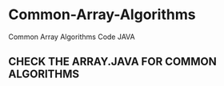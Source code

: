 # Common-Array-Algorithms
Common Array Algorithms Code JAVA

## CHECK THE ARRAY.JAVA FOR COMMON ALGORITHMS
